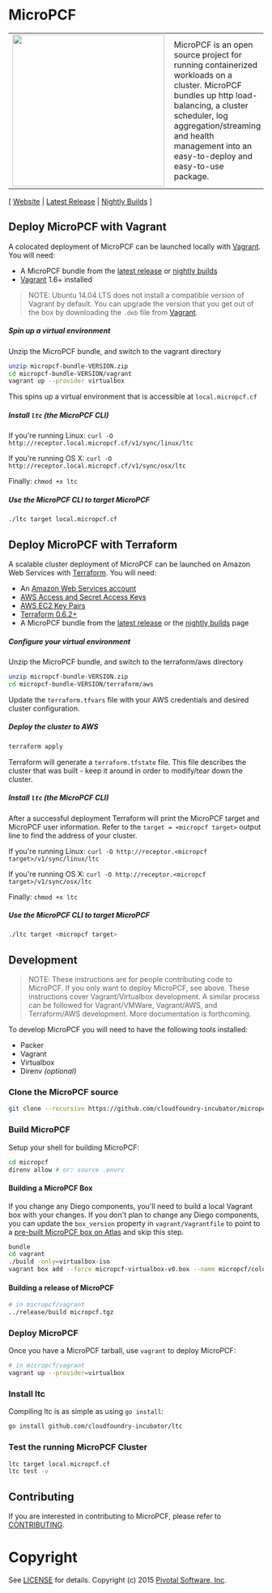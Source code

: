 # MicroPCF

<table width="100%" border="0">
  <tr>
    <td>
      <a href="http://micropcf.cf"><img src="https://raw.githubusercontent.com/cloudfoundry-incubator/micropcf/master/micropcf.png" align="left" width="300px" ></a>
    </td>
    <td>MicroPCF is an open source project for running containerized workloads on a cluster. MicroPCF bundles up http load-balancing, a cluster scheduler, log aggregation/streaming and health management into an easy-to-deploy and easy-to-use package.
    </td>
  </tr>
</table>

[ [Website](http://micropcf.cf) | [Latest Release](https://github.com/cloudfoundry-incubator/micropcf/releases/latest) | [Nightly Builds](https://micropcf.s3.amazonaws.com/nightly/index.html) ]

## Deploy MicroPCF with Vagrant

A colocated deployment of MicroPCF can be launched locally with [Vagrant](https://vagrantup.com/). You will need:

* A MicroPCF bundle from the [latest release](https://github.com/cloudfoundry-incubator/micropcf/releases/latest) or [nightly builds](https://micropcf.s3.amazonaws.com/nightly/index.html)
* [Vagrant](https://vagrantup.com/) 1.6+ installed

> NOTE: Ubuntu 14.04 LTS does not install a compatible version of Vagrant by default. You can upgrade the version that you get out of the box by downloading the `.deb` file from [Vagrant](http://www.vagrantup.com/downloads.html).

##### Spin up a virtual environment

Unzip the MicroPCF bundle, and switch to the vagrant directory

```bash
unzip micropcf-bundle-VERSION.zip
cd micropcf-bundle-VERSION/vagrant
vagrant up --provider virtualbox
```

This spins up a virtual environment that is accessible at `local.micropcf.cf`

##### Install `ltc` (the MicroPCF CLI)

If you're running Linux: `curl -O http://receptor.local.micropcf.cf/v1/sync/linux/ltc`

If you're running OS X: `curl -O http://receptor.local.micropcf.cf/v1/sync/osx/ltc`

Finally: `chmod +x ltc`

##### Use the MicroPCF CLI to target MicroPCF

```bash
./ltc target local.micropcf.cf
```

## Deploy MicroPCF with Terraform

A scalable cluster deployment of MicroPCF can be launched on Amazon Web Services with [Terraform](https://www.terraform.io). You will need:

* An [Amazon Web Services account](http://aws.amazon.com/)
* [AWS Access and Secret Access Keys](http://docs.aws.amazon.com/AWSSimpleQueueService/latest/SQSGettingStartedGuide/AWSCredentials.html)
* [AWS EC2 Key Pairs](http://docs.aws.amazon.com/AWSEC2/latest/UserGuide/ec2-key-pairs.html)
* [Terraform 0.6.2+](https://www.terraform.io/intro/getting-started/install.html)
* A MicroPCF bundle from the [latest release](https://github.com/cloudfoundry-incubator/micropcf/releases/latest) or the [nightly builds](https://micropcf.s3.amazonaws.com/nightly/index.html) page

##### Configure your virtual environment

Unzip the MicroPCF bundle, and switch to the terraform/aws directory

```bash
unzip micropcf-bundle-VERSION.zip
cd micropcf-bundle-VERSION/terraform/aws
```

Update the `terraform.tfvars` file with your AWS credentials and desired cluster configuration.

##### Deploy the cluster to AWS

```bash
terraform apply
```

Terraform will generate a `terraform.tfstate` file.  This file describes the cluster that was built - keep it around in order to modify/tear down the cluster.

##### Install `ltc` (the MicroPCF CLI)

After a successful deployment Terraform will print the MicroPCF target and MicroPCF user information. Refer to the `target = <micropcf target>` output line to find the address of your cluster.

If you're running Linux: `curl -O http://receptor.<micropcf target>/v1/sync/linux/ltc`

If you're running OS X: `curl -O http://receptor.<micropcf target>/v1/sync/osx/ltc`

Finally: `chmod +x ltc`

##### Use the MicroPCF CLI to target MicroPCF

```bash
./ltc target <micropcf target>
```

## Development

> NOTE: These instructions are for people contributing code to MicroPCF. If you only want to deploy MicroPCF, see above.
> These instructions cover Vagrant/Virtualbox development.
> A similar process can be followed for Vagrant/VMWare, Vagrant/AWS, and Terraform/AWS development. More documentation is forthcoming.

To develop MicroPCF you will need to have the following tools installed:

- Packer
- Vagrant
- Virtualbox
- Direnv _(optional)_

### Clone the MicroPCF source

```bash
git clone --recursive https://github.com/cloudfoundry-incubator/micropcf.git
```

### Build MicroPCF

Setup your shell for building MicroPCF:

```bash
cd micropcf
direnv allow # or: source .envrc
```

#### Building a MicroPCF Box

If you change any Diego components, you'll need to build a local Vagrant box with your changes.
If you don't plan to change any Diego components, you can update the `box_version` property
in `vagrant/Vagrantfile` to point to a [pre-built MicroPCF box on Atlas](https://atlas.hashicorp.com/micropcf/boxes/colocated)
and skip this step.

```bash
bundle
cd vagrant
./build -only=virtualbox-iso
vagrant box add --force micropcf-virtualbox-v0.box --name micropcf/colocated
```

#### Building a release of MicroPCF

```bash
# in micropcf/vagrant
../release/build micropcf.tgz
```

### Deploy MicroPCF

Once you have a MicroPCF tarball, use `vagrant` to deploy MicroPCF:

```bash
# in micropcf/vagrant
vagrant up --provider=virtualbox
```

### Install ltc

Compiling ltc is as simple as using `go install`:

```bash
go install github.com/cloudfoundry-incubator/ltc
```

### Test the running MicroPCF Cluster

```bash
ltc target local.micropcf.cf
ltc test -v
```

## Contributing

If you are interested in contributing to MicroPCF, please refer to [CONTRIBUTING](CONTRIBUTING.md).

# Copyright

See [LICENSE](LICENSE) for details.
Copyright (c) 2015 [Pivotal Software, Inc](http://www.pivotal.io/).
